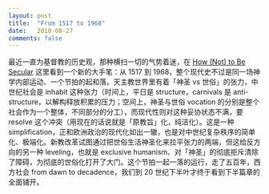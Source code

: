 ```yaml
---
layout: post
title:  "From 1517 to 1968"
date:   2018-08-27
comments: false
---
```


最近一直为基督教的历史观，那种横扫一切的气势着迷，在 [How (Not) to Be Secular](https://www.goodreads.com/book/show/18250837-how-not-to-be-secular) 这里看到一个新的大手笔：从 1517 到 1968，整个现代史不过是同一场神学内部运动、一个节拍的起和落。天主教世界里有着「神圣 vs 世俗」的张力，中世纪社会是 inhabit 这种张力（时间上，平日是 structure，carnivals 是 anti-structure，以解构释放积累的压力；空间上，神圣与世俗 vocation 的分别是整个社会作为一个整体，不同部分的分工），而现代性则对这种妥协状态不满，要 resolve 这个冲突（用现在的话说就是「原教旨」化，纯洁化）。这是一种 simplification，正和欧洲政治的现代化如出一辙，也是对中世纪复杂秩序的简单化、极端化。新教改革试图通过把世俗生活神圣化来拉平张力的两端，但这给反方向的另一种 leveling，也就是 exclusive humanism、对「神圣」的彻底拒斥清除了障碍，为彻底的世俗化打开了大门。这个节拍一起一落的运行，走了五百年，西方社会 from dawn to decadence，我们到 20 世纪下半叶才终于看到下半篇章的全面铺开。

